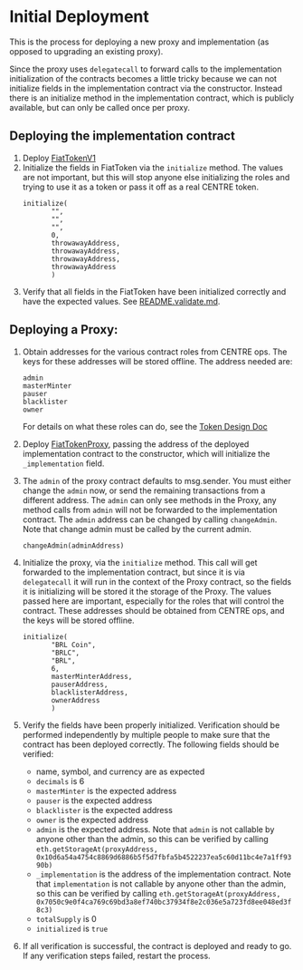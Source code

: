 # Initial Deployment

This is the process for deploying a new proxy and implementation (as opposed to
upgrading an existing proxy).

Since the proxy uses `delegatecall` to forward calls to the implementation
initialization of the contracts becomes a little tricky because we can not
initialize fields in the implementation contract via the constructor. Instead
there is an initialize method in the implementation contract, which is publicly
available, but can only be called once per proxy.

## Deploying the implementation contract

1. Deploy [FiatTokenV1](../contracts/FiatTokenV1.sol)
2. Initialize the fields in FiatToken via the `initialize` method. The values
   are not important, but this will stop anyone else initializing the roles and
   trying to use it as a token or pass it off as a real CENTRE token.
   ```
   initialize(
          "",
          "",
          "",
          0,
          throwawayAddress,
          throwawayAddress,
          throwawayAddress,
          throwawayAddress
          )
   ```
3. Verify that all fields in the FiatToken have been initialized correctly and
   have the expected values. See [README.validate.md](../validate/validate.js).

## Deploying a Proxy:

1. Obtain addresses for the various contract roles from CENTRE ops. The keys for
   these addresses will be stored offline. The address needed are:

   ```
   admin
   masterMinter
   pauser
   blacklister
   owner
   ```

   For details on what these roles can do, see the
   [Token Design Doc](tokendesign.md)

2. Deploy [FiatTokenProxy](../contracts/FiatTokenProxy.sol), passing the address
   of the deployed implementation contract to the constructor, which will
   initialize the `_implementation` field.

3. The `admin` of the proxy contract defaults to msg.sender. You must either
   change the `admin` now, or send the remaining transactions from a different
   address. The `admin` can only see methods in the Proxy, any method calls from
   `admin` will not be forwarded to the implementation contract. The `admin`
   address can be changed by calling `changeAdmin`. Note that change admin must
   be called by the current admin.

   ```
   changeAdmin(adminAddress)

   ```

4. Initialize the proxy, via the `initialize` method. This call will get
   forwarded to the implementation contract, but since it is via `delegatecall`
   it will run in the context of the Proxy contract, so the fields it is
   initializing will be stored it the storage of the Proxy. The values passed
   here are important, especially for the roles that will control the contract.
   These addresses should be obtained from CENTRE ops, and the keys will be
   stored offline.

   ```
   initialize(
          "BRL Coin",
          "BRLC",
          "BRL",
          6,
          masterMinterAddress,
          pauserAddress,
          blacklisterAddress,
          ownerAddress
          )
   ```

5. Verify the fields have been properly initialized. Verification should be
   performed independently by multiple people to make sure that the contract has
   been deployed correctly. The following fields should be verified:

   - name, symbol, and currency are as expected
   - `decimals` is 6
   - `masterMinter` is the expected address
   - `pauser` is the expected address
   - `blacklister` is the expected address
   - `owner` is the expected address
   - `admin` is the expected address. Note that `admin` is not callable by
     anyone other than the admin, so this can be verified by calling
     `eth.getStorageAt(proxyAddress, 0x10d6a54a4754c8869d6886b5f5d7fbfa5b4522237ea5c60d11bc4e7a1ff9390b)`
   - `_implementation` is the address of the implementation contract. Note that
     `implementation` is not callable by anyone other than the admin, so this
     can be verified by calling
     `eth.getStorageAt(proxyAddress, 0x7050c9e0f4ca769c69bd3a8ef740bc37934f8e2c036e5a723fd8ee048ed3f8c3)`
   - `totalSupply` is 0
   - `initialized` is `true`

6. If all verification is successful, the contract is deployed and ready to go.
   If any verification steps failed, restart the process.
